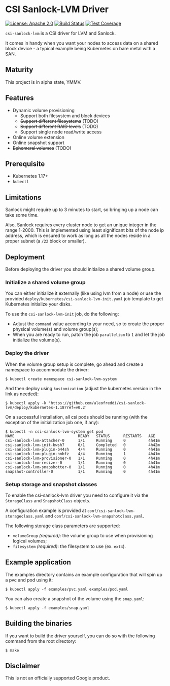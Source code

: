 # CSI Sanlock-LVM Driver
[![License: Apache 2.0](https://img.shields.io/badge/License-Apache%202.0-blue.svg)](https://opensource.org/licenses/Apache-2.0)
[![Build Status](https://travis-ci.com/aleofreddi/csi-sanlock-lvm.svg?branch=master)](https://travis-ci.com/aleofreddi/csi-sanlock-lvm)
[![Test Coverage](https://codecov.io/gh/aleofreddi/csi-sanlock-lvm/branch/master/graph/badge.svg)](https://codecov.io/gh/aleofreddi/csi-sanlock-lvm) 

`csi-sanlock-lvm` is a CSI driver for LVM and Sanlock.

It comes in handy when you want your nodes to access data on a shared block
device - a typical example being Kubernetes on bare metal with a SAN.

## Maturity

This project is in alpha state, YMMV.

## Features

-   Dynamic volume provisioning
    -   Support both filesystem and block devices
    -   ~~Support different filesystems~~ (TODO)
    -   ~~Support different RAID levels~~ (TODO)
    -   Support single node read/write access
-   Online volume extension
-   Online snapshot support
-   ~~Ephemeral volumes~~ (TODO)

## Prerequisite

-   Kubernetes 1.17+
-   `kubectl`

## Limitations

Sanlock might require up to 3 minutes to start, so bringing up a node can take
some time.

Also, Sanlock requires every cluster node to get an unique integer in the range
1-2000. This is implemented using least significant bits of the node ip address,
which is ensured to work as long as all the nodes reside in a proper subnet
(a `/22` block or smaller).

## Deployment

Before deploying the driver you should initialize a shared volume group.

### Initialize a shared volume group

You can either initialize it externally (like using lvm from a node) or use the
provided `deploy/kubernetes/csi-sanlock-lvm-init.yaml` job template to get
Kubernetes initialize your disks.

To use the `csi-sanlock-lvm-init` job, do the following:

- Adjust the `command` value according to your need, so to create the proper
physical volume(s) and volume group(s);
- When you are ready to run, patch the job `parallelism` to `1` and let the job
initialize the volume(s).

### Deploy the driver

When the volume group setup is complete, go ahead and create a namespace to
accommodate the driver:

```shell
$ kubectl create namespace csi-sanlock-lvm-system
```

And then deploy using `kustomization` (adjust the kubernetes version in the
link as needed):

```shell
$ kubectl apply -k 'https://github.com/aleofreddi/csi-sanlock-lvm/deploy/kubernetes-1.18?ref=v0.2'
```

On a successful installation, all csi pods should be running (with the exception
of the initialization job one, if any):

```shell
$ kubectl -n csi-sanlock-lvm-system get pod
NAME                            READY   STATUS      RESTARTS   AGE
csi-sanlock-lvm-attacher-0      1/1     Running     0          4h41m
csi-sanlock-lvm-init-bwsh7      0/1     Completed   0          4h42m
csi-sanlock-lvm-plugin-b44sh    4/4     Running     0          4h41m
csi-sanlock-lvm-plugin-nnbfz    4/4     Running     1          4h41m
csi-sanlock-lvm-provisioner-0   1/1     Running     0          4h41m
csi-sanlock-lvm-resizer-0       1/1     Running     0          4h41m
csi-sanlock-lvm-snapshotter-0   1/1     Running     0          4h41m
snapshot-controller-0           1/1     Running     0          4h41m
```

### Setup storage and snapshot classes

To enable the csi-sanlock-lvm driver you need to configure it via the
`StorageClass` and `SnapshotClass` objects.

A configuration example is provided at `conf/csi-sanlock-lvm-storageclass.yaml`
and `conf/csi-sanlock-lvm-snapshotclass.yaml`.

The following storage class parameters are supported:

- `volumeGroup` _(required)_: the volume group to use when provisioning logical
  volumes;
- `filesystem` _(required)_: the filesystem to use (ex. `ext4`).

## Example application

The examples directory contains an example configuration that will spin up a pvc
and pod using it:

```shell
$ kubectl apply -f examples/pvc.yaml examples/pod.yaml
```

You can also create a snapshot of the volume using the `snap.yaml`:

```shell
$ kubectl apply -f examples/snap.yaml
```

## Building the binaries

If you want to build the driver yourself, you can do so with the following
command from the root directory:

```shell
$ make
```

## Disclaimer

This is not an officially supported Google product.
